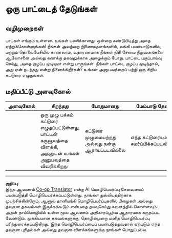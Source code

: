 <!--
CO_OP_TRANSLATOR_METADATA:
{
  "original_hash": "1d7583e8046dacbb0c056d5ba0a71b16",
  "translation_date": "2025-10-11T11:31:38+00:00",
  "source_file": "6-NLP/1-Introduction-to-NLP/assignment.md",
  "language_code": "ta"
}
-->
# ஒரு பாட்டைத் தேடுங்கள்

## வழிமுறைகள்

பாட்கள் எங்கும் உள்ளன. உங்கள் பணிக்கானது: ஒன்றை கண்டுபிடித்து அதை ஏற்றுக்கொள்ளுங்கள்! நீங்கள் அவற்றை இணையதளங்களில், வங்கி பயன்பாடுகளில், மற்றும் தொலைபேசியில் காணலாம், உதாரணமாக நீங்கள் நிதி சேவை நிறுவனங்களை ஆலோசனை அல்லது கணக்கு தகவலுக்காக அழைக்கும் போது. பாட்டை பகுப்பாய்வு செய்து, அதை குழப்ப முடியுமா என்று பாருங்கள். நீங்கள் பாட்டை குழப்ப முடிந்தால், அது ஏன் நடந்தது என்று நினைக்கிறீர்கள்? உங்கள் அனுபவத்தைப் பற்றி ஒரு சிறிய கட்டுரை எழுதுங்கள்.

## மதிப்பீட்டு அளவுகோல்

| அளவுகோல் | சிறந்தது                                                                                                     | போதுமானது                                     | மேம்பாடு தேவை     |
| -------- | ------------------------------------------------------------------------------------------------------------- | -------------------------------------------- | --------------------- |
|          | ஒரு முழு பக்கம் கட்டுரை எழுதப்பட்டுள்ளது, பாட்டின் கருவூலத்தை விளக்கி, அதனுடன் உங்கள் அனுபவத்தை விவரிக்கிறது | கட்டுரை முழுமையற்றது அல்லது நன்கு ஆராயப்படவில்லை | எந்த கட்டுரையும் சமர்ப்பிக்கப்படவில்லை |

---

**குறிப்பு**:  
இந்த ஆவணம் [Co-op Translator](https://github.com/Azure/co-op-translator) என்ற AI மொழிபெயர்ப்பு சேவையைப் பயன்படுத்தி மொழிபெயர்க்கப்பட்டுள்ளது. நாங்கள் துல்லியத்திற்காக முயற்சிக்கின்றோம், ஆனால் தானியங்கி மொழிபெயர்ப்புகளில் பிழைகள் அல்லது தவறான தகவல்கள் இருக்கக்கூடும் என்பதை தயவுசெய்து கவனத்தில் கொள்ளவும். அதன் தாய்மொழியில் உள்ள மூல ஆவணம் அதிகாரப்பூர்வ ஆதாரமாக கருதப்பட வேண்டும். முக்கியமான தகவல்களுக்கு, தொழில்முறை மனித மொழிபெயர்ப்பு பரிந்துரைக்கப்படுகிறது. இந்த மொழிபெயர்ப்பைப் பயன்படுத்துவதால் ஏற்படும் எந்த தவறான புரிதல்கள் அல்லது தவறான விளக்கங்களுக்கு நாங்கள் பொறுப்பல்ல.